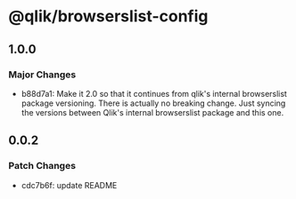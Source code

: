 # @qlik/browserslist-config

## 1.0.0

### Major Changes

- b88d7a1: Make it 2.0 so that it continues from qlik's internal browserslist package versioning. There is actually no breaking change. Just syncing the versions between Qlik's internal browserslist package and this one.

## 0.0.2

### Patch Changes

- cdc7b6f: update README
